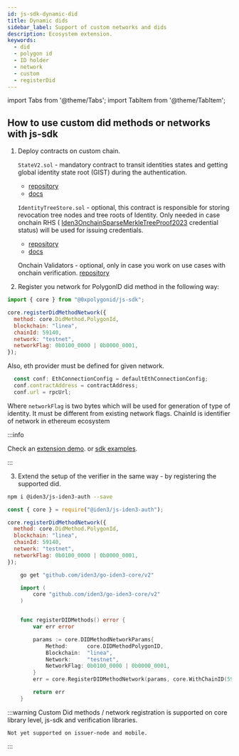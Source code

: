 ```yaml
---
id: js-sdk-dynamic-did
title: Dynamic dids
sidebar_label: Support of custom networks and dids
description: Ecosystem extension.
keywords:
  - did
  - polygon id
  - ID holder
  - network
  - custom
  - registerDid
---
```


import Tabs from '@theme/Tabs';
import TabItem from '@theme/TabItem';

## How to use custom did methods or networks with js-sdk

1. Deploy contracts on custom chain.

   `StateV2.sol` - mandatory contract to transit identities states and getting global identity state root (GIST) during the authentication.

   - [repository](https://github.com/iden3/contracts/tree/master/contracts/state)
   - [docs](https://github.com/iden3/contracts/blob/master/contracts/identitytreestore/IdentityTreeStore.sol)

   `IdentityTreeStore.sol` - optional, this contract is responsible for storing revocation tree nodes and tree roots of Identity. Only needed in case onchain RHS ( [Iden3OnchainSparseMerkleTreeProof2023](https://iden3-communication.io/w3c/status/overview) credential status) will be used for issuing credentials.

   - [repository](https://github.com/iden3/contracts/blob/master/contracts/identitytreestore/IdentityTreeStore.sol)
   - [docs](https://docs.iden3.io/services/rhs/)

   Onchain Validators - optional, only in case you work on use cases with onchain verification. [repository](https://github.com/0xPolygonID/contracts)

2. Register you network for PolygonID did method in the following way:

```javascript
import { core } from "@0xpolygonid/js-sdk";

core.registerDidMethodNetwork({
  method: core.DidMethod.PolygonId,
  blockchain: "linea",
  chainId: 59140,
  network: "testnet",
  networkFlag: 0b0100_0000 | 0b0000_0001,
});
```

Also, eth provider must be defined for given network.

```javascript
  const conf: EthConnectionConfig = defaultEthConnectionConfig;
  conf.contractAddress = contractAddress;
  conf.url = rpcUrl;
```

Where `networkFlag` is two bytes which will be used for generation of type of identity. It must be different from existing network flags.
ChainId is identifier of network in ethereum ecosystem

:::info

Check an <ins>[extension demo](https://github.com/0xPolygonID/extension-demo/blob/e6f85b4c6671de52b515e265b22c3a300c95e193/src/pages/index.js#L7)</ins>.
or <ins> [sdk examples](https://github.com/0xPolygonID/js-sdk-examples/blob/cd586330c7079a26d9bdad6cfdf9025283eb1981/index.ts#L211)</ins>.

:::

3. Extend the setup of the verifier in the same way - by registering the supported did.

<Tabs>
     <TabItem value="Javascript">

```bash
npm i @iden3/js-iden3-auth --save
```

```js
const { core } = require("@iden3/js-iden3-auth");

core.registerDidMethodNetwork({
  method: core.DidMethod.PolygonId,
  blockchain: "linea",
  chainId: 59140,
  network: "testnet",
  networkFlag: 0b0100_0000 | 0b0000_0001,
});
```

</TabItem>
    <TabItem value="Golang">

```bash
    go get "github.com/iden3/go-iden3-core/v2"
```

```go
    import (
        core "github.com/iden3/go-iden3-core/v2"
    )


    func registerDIDMethods() error {
        var err error

        params := core.DIDMethodNetworkParams{
            Method:      core.DIDMethodPolygonID,
            Blockchain:  "linea",
            Network:     "testnet",
            NetworkFlag: 0b0100_0000 | 0b0000_0001,
        }
        err = core.RegisterDIDMethodNetwork(params, core.WithChainID(59140))

        return err
    }

```

  </TabItem>

</Tabs>

:::warning
Custom Did methods / network registration is supported on core library level, js-sdk and verification libraries.

    Not yet supported on issuer-node and mobile.

:::
